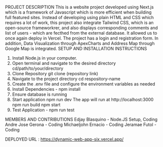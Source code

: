 PROJECT DESCRIPTION
    This is a website project developed using Next.js which is a framework of Javascript which is more efficient when building full featured sites. Instead of developing using plain HTML and CSS which requires a lot of work, this  project also integrate Tailwind CSS, which is an open-source frameworkrer, and also displays corresponding comments and list of users - which are fecthed from the external database. It allowed us to once again deploy in Vercel. The project has a login and registration form. In addition, Data Visualization through ApexCharts and Address Map through Google Map is integrated. 
SETUP AND INSTALLATION INSTRUCTIONS
  1. Install Node.js in your computer.
  2. Open terminal and navigate to the desired directory
     cd/path/to/your/directory
  3. Clone Repository
     git clone (repository link)
  4. Navigate to the project directory
     cd respository-name
  5. Create the .env file and configure the environment variables as needed
  6. Install Dependencies - npm install
  7. Ensure database is running
  8. Start application
    npm run dev
    The app will run at http://localhost:3000
    npm run build
    npm start
  9. Test Application - npm run test

MEMBERS AND CONTRIBUTIONS
  Edjay Blasquino - Node.JS Setup, Coding
  Andre Jose Gerona - Coding
  Michaeljohn Ernacio - Coding
  Jeramae Futol - Coding

  DEPLOYED URL : https://dynamic-web-app-six.vercel.app/
  
